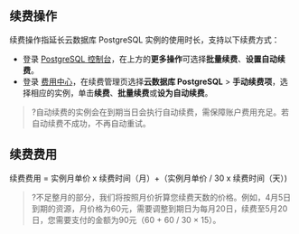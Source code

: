 
## 续费操作
续费操作指延长云数据库 PostgreSQL 实例的使用时长，支持以下续费方式：
- 登录 [PostgreSQL 控制台](https://console.cloud.tencent.com/pgsql)，在上方的**更多操作**可选择**批量续费**、**设置自动续费**。
- 登录 [费用中心](https://console.cloud.tencent.com/account/renewal)，在续费管理页选择**云数据库 PostgreSQL** > **手动续费项**，选择相应的实例，单击**续费**、**批量续费**或**设为自动续费**。

>?自动续费的实例会在到期当日会执行自动续费，需保障账户费用充足。若自动续费不成功，不再自动重试。

## 续费费用
续费费用 = 实例月单价 x 续费时间（月）+（实例月单价 / 30 x 续费时间（天）)

>?不足整月的部分，我们将按照月价折算您续费天数的价格。例如，4月5日到期的资源，月价格为60元，需要调整到期日为每月20日，续费至5月20日，您需要支付的金额为90元（60 + 60 / 30 × 15）。

